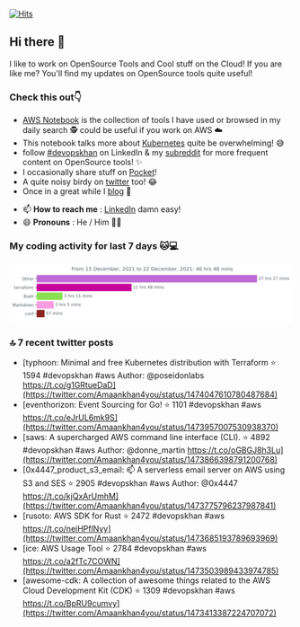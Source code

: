 [![Hits](https://hits.seeyoufarm.com/api/count/incr/badge.svg?url=https%3A%2F%2Fgithub.com%2Fakhan4u%2Fhit-counter&count_bg=%2379C83D&title_bg=%23555555&icon=&icon_color=%23E7E7E7&title=visits&edge_flat=false)](https://hits.seeyoufarm.com)

## Hi there 👋

I like to work on OpenSource Tools and Cool stuff on the Cloud! If you are like me? You'll find my updates on OpenSource tools quite useful!

### Check this out👇

* [AWS Notebook](https://histre.com/public/notebooks/dnllyanu/aws/) is the collection of tools I have used or browsed in my daily search 🕵️ could be useful if you work on AWS ☁️
* This notebook talks more about [Kubernetes](https://histre.com/public/notebooks/6uxdvo3y/kubernetes/) quite be overwhelming! 😅
* follow [#devopskhan](https://www.linkedin.com/feed/hashtag/devopskhan/) on LinkedIn & my [subreddit](https://www.reddit.com/r/devopskhan/) for more frequent content on OpenSource tools! ✨
* I occasionally share stuff on [Pocket](https://getpocket.com/@ej6g8d1dp2829A16a9Tf5d4T6bAMp3d8791rejDe86yem3bm4e14ex4fT4dluk29)!
* A quite noisy birdy on [twitter](https://twitter.com/Amaankhan4you) too! 😂
* Once in a great while I [blog](https://linuxparrot.com/) 😬


- 📫 **How to reach me** : [LinkedIn](https://www.linkedin.com/in/amaan-khan-linux-ninja) damn easy!
- 😄 **Pronouns** : He / Him 🤷‍♂️

### My coding activity for last 7 days 🐱💻

<img src="https://github.com/akhan4u/akhan4u/blob/main/images/stat.svg" alt="Amaan's Wakatime Activity!"/>

### 🔝 7 recent twitter posts
<!-- DEVDOJO:START -->
- [typhoon: Minimal and free Kubernetes distribution with Terraform
⭐️ 1594
#devopskhan #aws
Author: @poseidonlabs
https://t.co/g1GRtueDaD](https://twitter.com/Amaankhan4you/status/1474047610780487684)
- [eventhorizon: Event Sourcing for Go!
⭐️ 1101
#devopskhan #aws
https://t.co/eJrUL6mk9S](https://twitter.com/Amaankhan4you/status/1473957007530938370)
- [saws: A supercharged AWS command line interface &lpar;CLI&rpar;.
⭐️ 4892
#devopskhan #aws
Author: @donne_martin
https://t.co/oGBGJ8h3Lu](https://twitter.com/Amaankhan4you/status/1473866398791200768)
- [0x4447_product_s3_email: 📫 A serverless email server on AWS using S3 and SES
⭐️ 2905
#devopskhan #aws
Author: @0x4447
https://t.co/kjQxArUmhM](https://twitter.com/Amaankhan4you/status/1473775796237987841)
- [rusoto: AWS SDK for Rust
⭐️ 2472
#devopskhan #aws
https://t.co/neiHPflNyy](https://twitter.com/Amaankhan4you/status/1473685193789693969)
- [ice: AWS Usage Tool
⭐️ 2784
#devopskhan #aws
https://t.co/a2fTc7COWN](https://twitter.com/Amaankhan4you/status/1473503989433974785)
- [awesome-cdk: A collection of awesome things related to the AWS Cloud Development Kit &lpar;CDK&rpar;
⭐️ 1309
#devopskhan #aws
https://t.co/BpRU9cumvy](https://twitter.com/Amaankhan4you/status/1473413387224707072)
<!-- DEVDOJO:END -->

<!-- ![Amaan's GitHub stats](https://github-readme-stats.vercel.app/api?username=akhan4u&count_private=true&show_icons=true&hide=contribs) -->
